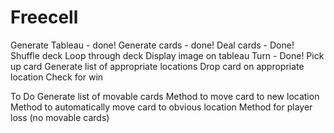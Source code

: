 # Freecell

Generate Tableau - done!
Generate cards - done!
Deal cards - Done!
  Shuffle deck
  Loop through deck
  Display image on tableau
Turn - Done!
  Pick up card
  Generate list of appropriate locations
  Drop card on appropriate location
  Check for win


To Do
  Generate list of movable cards
  Method to move card to new location
  Method to automatically move card to obvious location
  Method for player loss (no movable cards)